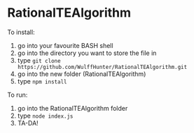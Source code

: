 # RationalTEAlgorithm

To install:

1) go into your favourite BASH shell
2) go into the directory you want to store the file in
3) type `git clone https://github.com/WulffHunter/RationalTEAlgorithm.git`
4) go into the new folder (RationalTEAlgorithm)
5) type `npm install`

To run:

1) go into the RationalTEAlgorithm folder
2) type `node index.js`
3) TA-DA!
